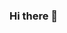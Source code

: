 ### Hi there 👋

<!--
**Vladikolev0321/Vladikolev0321** is a ✨ _special_ ✨ repository because its `README.md` (this file) appears on your GitHub profile.
[Vladi's github stats](https://github-readme-stats.vercel.app/api?username=Vladikolev0321&count_private=true&show_icons=true&theme=radical)
[Vladi's ]
Here are some ideas to get you started:


